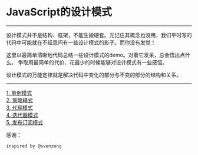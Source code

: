 # JavaScript的设计模式


<hr/>

设计模式并不是结构、框架，不能生搬硬套。光记住其概念也没用，我们平时写的代码中可能就在不经意间有一些设计模式的影子。而你没有发觉！

这里以最简单清晰地代码总结一些设计模式的demo。对着它发呆，总会悟出点什么。
争取用最简单的代价、花最少的时候能够对设计模式有一些感悟。

设计模式的万能定律就是解决代码中变化的部分与不变的部分的结构和关系。


<hr/>

<a href="./singleton.html">1. 单例模式</a><br/>
<a href="./strategy.html">2. 策略模式</a><br/>
<a href="./proxy.html">3. 代理模式</a><br/>
<a href="./iter.html">4. 迭代器模式</a><br/>
<a href="./pubsub.html">5. 发布订阅模式</a><br/>





感谢：

    inspired by @svenzeng